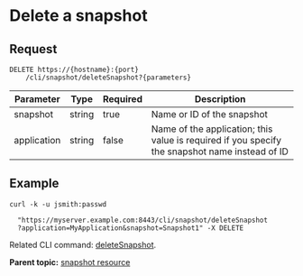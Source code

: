 # Delete a snapshot

## Request

```
DELETE https://{hostname}:{port}
    /cli/snapshot/deleteSnapshot?{parameters}

```

|Parameter|Type|Required|Description|
|---------|----|--------|-----------|
|snapshot|string|true|Name or ID of the snapshot|
|application|string|false|Name of the application; this value is required if you specify the snapshot name instead of ID|

## Example

```
curl -k -u jsmith:passwd 
   
  "https://myserver.example.com:8443/cli/snapshot/deleteSnapshot
  ?application=MyApplication&snapshot=Snapshot1" -X DELETE
```

Related CLI command: [deleteSnapshot](udclient_deletesnapshot.md).

**Parent topic:** [snapshot resource](../../com.udeploy.api.doc/topics/rest_cli_snapshot.md)

